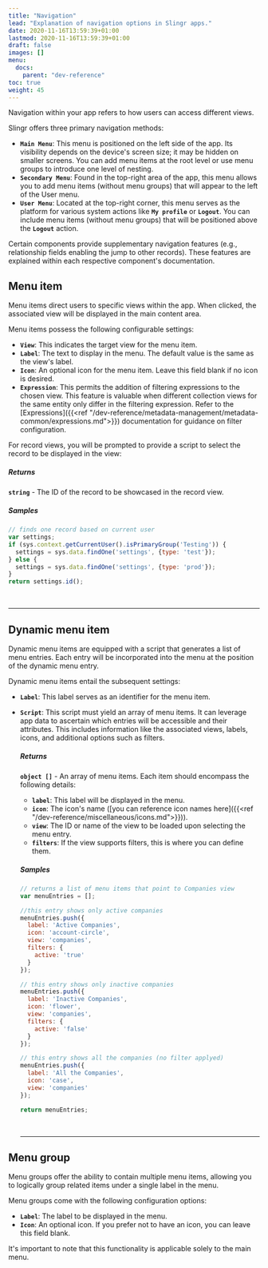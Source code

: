 ```yaml
---
title: "Navigation"
lead: "Explanation of navigation options in Slingr apps."
date: 2020-11-16T13:59:39+01:00
lastmod: 2020-11-16T13:59:39+01:00
draft: false
images: []
menu:
  docs:
    parent: "dev-reference"
toc: true
weight: 45
---
```


Navigation within your app refers to how users can access different views.

Slingr offers three primary navigation methods:

- **`Main Menu`**: This menu is positioned on the left side of the app. Its visibility depends on the device's screen size; it may be hidden on smaller screens. You can add menu items at the root level or use menu groups to introduce one level of nesting.
- **`Secondary Menu`**: Found in the top-right area of the app, this menu allows you to add menu items (without menu groups) that will appear to the left of the User menu.
- **`User Menu`**: Located at the top-right corner, this menu serves as the platform for various system actions like **`My profile`** or **`Logout`**. You can include menu items (without menu groups) that will be positioned above the **`Logout`** action.

Certain components provide supplementary navigation features (e.g., relationship fields enabling the jump to other records). These features are explained within each respective component's documentation.

## **Menu item**

Menu items direct users to specific views within the app. When clicked, the associated view will be displayed in the main content area.

Menu items possess the following configurable settings:

- **`View`**: This indicates the target view for the menu item.
- **`Label`**: The text to display in the menu. The default value is the same as the view's label.
- **`Icon`**: An optional icon for the menu item. Leave this field blank if no icon is desired.
- **`Expression`**: This permits the addition of filtering expressions to the chosen view. This feature is valuable when different collection views for the same entity only differ in the filtering expression. Refer to the [Expressions]({{<ref "/dev-reference/metadata-management/metadata-common/expressions.md">}}) documentation for guidance on filter configuration.

For record views, you will be prompted to provide a script to select the record to be displayed in the view:

##### Returns

**`string`** - The ID of the record to be showcased in the record view.

##### Samples

``` javascript
// finds one record based on current user 
var settings;
if (sys.context.getCurrentUser().isPrimaryGroup('Testing')) {
  settings = sys.data.findOne('settings', {type: 'test'});
} else {
  settings = sys.data.findOne('settings', {type: 'prod'});
}
return settings.id();
```
<br>

---

## **Dynamic menu item**

Dynamic menu items are equipped with a script that generates a list of menu entries. Each entry will be incorporated into the menu at the position of the dynamic menu entry.

Dynamic menu items entail the subsequent settings:

- **`Label`**: This label serves as an identifier for the menu item.
- **`Script`**: This script must yield an array of menu items. It can leverage app data to ascertain which entries will be accessible and their attributes. This includes information like the associated views, labels, icons, and additional options such as filters.

  ##### Returns

  **`object []`** - An array of menu items. Each item should encompass the following details:

  - **`label`**: This label will be displayed in the menu.
  - **`icon`**: The icon's name ([you can reference icon names here]({{<ref "/dev-reference/miscellaneous/icons.md">}})).
  - **`view`**: The ID or name of the view to be loaded upon selecting the menu entry.
  - **`filters`**: If the view supports filters, this is where you can define them. 

  ##### Samples

  ``` javascript
  // returns a list of menu items that point to Companies view 
  var menuEntries = [];
  
  //this entry shows only active companies
  menuEntries.push({
    label: 'Active Companies',
    icon: 'account-circle',
    view: 'companies',
    filters: {
      active: 'true'
    }
  });
  
  // this entry shows only inactive companies
  menuEntries.push({
    label: 'Inactive Companies',
    icon: 'flower',
    view: 'companies',
    filters: {
      active: 'false'
    }
  });
  
  // this entry shows all the companies (no filter applyed)
  menuEntries.push({
    label: 'All the Companies',
    icon: 'case',
    view: 'companies'
  });
  
  return menuEntries;
  
  ```
  <br>

  ---

## **Menu group**

Menu groups offer the ability to contain multiple menu items, allowing you to logically group related items under a single label in the menu.

Menu groups come with the following configuration options:

- **`Label`**: The label to be displayed in the menu.
- **`Icon`**: An optional icon. If you prefer not to have an icon, you can leave this field blank.

It's important to note that this functionality is applicable solely to the main menu.


